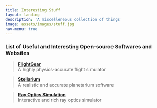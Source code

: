 ```yaml
---
title: Interesting Stuff
layout: landing
description: 'A miscelleneous collection of things'
image: assets/images/stuff.jpg
nav-menu: true
---
```


<!-- Main -->
<div id="main">

<!-- One -->
<section id="one">
	<div class="inner">
		<h3>List of Useful and Interesting Open-source Softwares and Websites</h3>
		<div class="row">
        	<div class="6u 12u$(medium)"><blockquote><b><a href="https://www.flightgear.org/" target="_blank">FlightGear</a></b> <br> A highly physics-accurate flight simulator</blockquote></div>
        	<div class="6u$ 12u$(medium)"><blockquote><b><a href="https://stellarium.org/" target="_blank">Stellarium</a></b> <br>A realistic and accurate planetarium software</blockquote></div>
			<div class="6u$ 12u$(medium)"><blockquote><b><a href="https://phydemo.app/ray-optics/simulator/" target="_blank">Ray Optics Simulation</a></b> <br>Interactive and rich ray optics simulator</blockquote></div>
		</div>
	</div>
</section>
